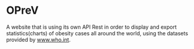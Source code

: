 # OPreV

A website that is using its own API Rest in order to display and export statistics(charts) of obesity cases all around the world, using the datasets provided by www.who.int.
